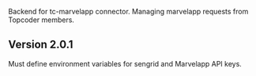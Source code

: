 Backend for tc-marvelapp connector. Managing marvelapp requests from Topcoder members.



## Version 2.0.1
Must define environment variables for sengrid and Marvelapp API keys.
